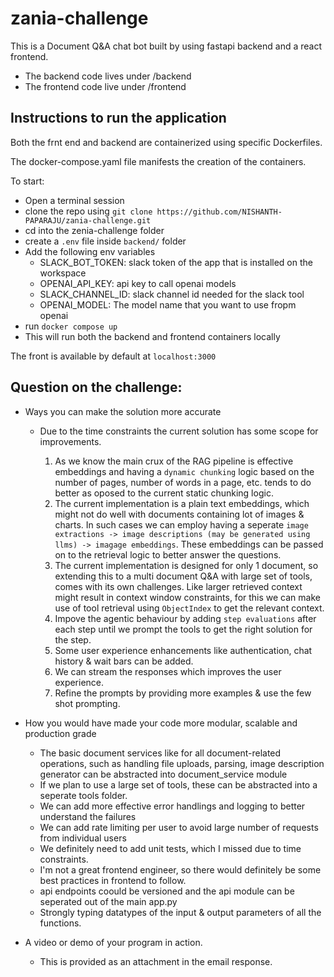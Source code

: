 # zania-challenge
This is a Document Q&A chat bot built by using fastapi backend and a react frontend.

- The backend code lives under /backend
- The frontend code live under /frontend

## Instructions to run the application
Both the frnt end and backend are containerized using specific Dockerfiles.

The docker-compose.yaml file manifests the creation of the containers.

To start:
- Open a terminal session
- clone the repo using `git clone https://github.com/NISHANTH-PAPARAJU/zania-challenge.git`
- cd into the zenia-challenge folder
- create a `.env` file inside `backend/` folder
- Add the following env variables
    - SLACK_BOT_TOKEN: slack token of the app that is installed on the workspace
    - OPENAI_API_KEY: api key to call openai models
    - SLACK_CHANNEL_ID: slack channel id needed for the slack tool
    - OPENAI_MODEL: The model name that you want to use fropm openai
- run `docker compose up`
- This will run both the backend and frontend containers locally

The front is available by default at `localhost:3000`

## Question on the challenge:
- Ways you can make the solution more accurate
    - Due to the time constraints the current solution has some scope for improvements.
        
        1. As we know the main crux of the RAG pipeline is effective embeddings and having a `dynamic chunking` logic based on the number of pages, number of words in a page, etc. tends to do better as oposed to the current static chunking logic.
        2. The current implementation is a plain text embeddings, which might not do well with documents containing lot of images & charts. In such cases we can employ having a seperate `image extractions -> image descriptions (may be generated using llms) -> imagage embeddings`. These embeddings can be passed on to the retrieval logic to better answer the questions.
        3. The current implementation is designed for only 1 document, so extending this to a multi document Q&A with large set of tools, comes with its own challenges. Like larger retrieved context might result in context window constraints, for this we can make use of tool retrieval using `ObjectIndex` to get the relevant context.
        4. Impove the agentic behaviour by adding `step evaluations` after each step until we prompt the tools to get the right solution for the step.
        5. Some user experience enhancements like authentication, chat history & wait bars can be added.
        6. We can stream the responses which improves the user experience.
        7. Refine the prompts by providing more examples & use the few shot prompting.

- How you would have made your code more modular, scalable and production grade
    - The basic document services like for all document-related operations, such as handling file uploads, parsing, image description generator can be abstracted into document_service module
    - If we plan to use a large set of tools, these can be abstracted into a seperate tools folder.
    - We can add more effective error handlings and logging to better understand the failures
    - We can add rate limiting per user to avoid large number of requests from individual users
    - We definitely need to add unit tests, which I missed due to time constraints. 
    - I'm not a great frontend engineer, so there would definitely be some best practices in frontend to follow.
    - api endpoints coould be versioned and the api module can be seperated out of the main app.py
    - Strongly typing datatypes of the input & output parameters of all the functions.

- A video or demo of your program in action.
    - This is provided as an attachment in the email response.

